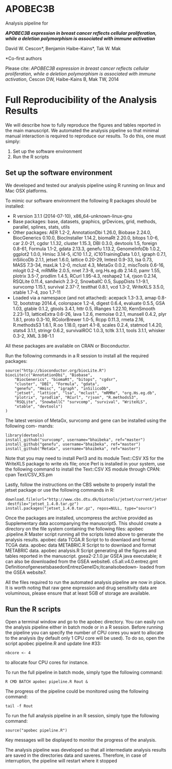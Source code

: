 APOBEC3B
========

Analysis pipeline for 

**_APOBEC3B expression in breast cancer reflects cellular proliferation, while a deletion polymorphism is associated with immune activation_**

David W. Cescon\*, Benjamin Haibe-Kains\*, Tak W. Mak

\*Co-first authors

Please cite: _APOBEC3B expression in breast cancer reflects cellular proliferation, while a deletion polymorphism is associated with immune activation_, Cescon DW, Haibe-Kains B, Mak TW, 2014

# Full Reproducibility of the Analysis Results

We will describe how to fully reproduce the figures and tables reported in the main manuscript. We automated the analysis pipeline so that minimal manual interaction is required to reproduce our results. To do this, one must simply:

1. Set up the software environment
2. Run the R scripts


## Set up the software environment

We developed and tested our analysis pipeline using R running on linux and Mac OSX platforms.

To mimic our software environment the following R packages should be installed:
* R version 3.1.1 (2014-07-10), x86_64-unknown-linux-gnu
* Base packages: base, datasets, graphics, grDevices, grid, methods, parallel, splines, stats, utils
* Other packages: AER 1.2-2, AnnotationDbi 1.26.0, Biobase 2.24.0, BiocGenerics 0.10.0, BiocInstaller 1.14.2, biomaRt 2.20.0, bitops 1.0-6, car 2.0-21, cgdsr 1.1.32, cluster 1.15.3, DBI 0.3.0, devtools 1.5, foreign 0.8-61, Formula 1.1-2, gdata 2.13.3, genefu 1.13.2, GenomeInfoDb 1.0.2, ggplot2 1.0.0, Hmisc 3.14-5, iC10 1.1.2, iC10TrainingData 1.0.1, igraph 0.7.1, inSilicoDb 2.1.1, jetset 1.6.0, lattice 0.20-29, lmtest 0.9-33, lsa 0.73,
MASS 7.3-34, maxLik 1.2-0, mclust 4.3, MetaGx 0.0.2, miscTools 0.6-16, mlogit 0.2-4, mRMRe 2.0.5, nnet 7.3-8, org.Hs.eg.db 2.14.0, pamr 1.55, plotrix 3.5-7, prodlim 1.4.5, RCurl 1.95-4.3, reshape2 1.4, rjson 0.2.14, RSQLite 0.11.4, sandwich 2.3-2, SnowballC 0.5, SuppDists 1.1-9.1, survcomp 1.15.1, survival 2.37-7, testthat 0.8.1, vcd 1.3-2, WriteXLS 3.5.0, xtable 1.7-4, zoo 1.7-11
* Loaded via a namespace (and not attached): acepack 1.3-3.3, amap 0.8-12,
bootstrap 2014.4, colorspace 1.2-4, digest 0.6.4, evaluate 0.5.5, GSA 1.03, gtable 0.1.2, gtools 3.4.1, httr 0.5, IRanges 1.22.10, KernSmooth 2.23-13, latticeExtra 0.6-26,
lava 1.2.6, memoise 0.2.1, munsell 0.4.2, plyr 1.8.1, proto 0.3-10, RColorBrewer 1.0-5, Rcpp 0.11.3, rmeta 2.16, R.methodsS3 1.6.1, R.oo 1.18.0, rpart 4.1-8, scales 0.2.4, statmod 1.4.20, stats4 3.1.1, stringr 0.6.2, survivalROC 1.0.3, tcltk 3.1.1, tools 3.1.1, whisker 0.3-2, XML 3.98-1.1

All these packages are available on CRAN or Bioconductor.

Run the following commands in a R session to install all the required packages:

```
source("http://bioconductor.org/biocLite.R")
biocLite(c("AnnotationDbi", "Biobase",
    "BiocGenerics", "biomaRt", "bitops", "cgdsr",
    "cluster", "DBI", "Formula", "gdata",
    "genefu", "Hmisc", "igraph", "inSilicoDb",
    "jetset", "lattice", "lsa", "mclust", "mRMRe", "org.Hs.eg.db",
    "plotrix", "prodlim", "RCurl", "rjson", "R.methodsS3",
    "RSQLite", "SnowballC" "survcomp", "survival", "WriteXLS",
    "xtable", "devtools")
)
````

The latest version of MetaGx, survcomp and gene can be installed using the following com- mands:

```
library(devtools)
install_github("survcomp", username="bhaibeka", ref="master")
install_github("genefu", username="bhaibeka", ref="master")
install_github("MetaGx", username="bhaibeka", ref="master")
```

Note that you may need to install Perl3 and its module Text::CSV XS for the WriteXLS package to write xls file; once Perl is installed in your system, use the following command to install the Text::CSV XS module through CPAN:
cpan Text/CSV_XS.pm

Lastly, follow the instructions on the CBS website to properly install the jetset package or use the following commands in R:

```
download.file(url="http://www.cbs.dtu.dk/biotools/jetset/current/jetset_1.4.0.tar.gz",
 destfile="jetset_1.4.0.tar.gz")
install.packages("jetset_1.4.0.tar.gz", repos=NULL, type="source")
````

Once the packages are installed, uncompress the archive provided as Supplementary data accompanying the manuscript5. This should create a directory on the file system containing the following files:
apobec .pipeline.R Master script running all the scripts listed above to generate the analysis results.
apobec data TCGA.R Script to to downlaod and format TCGA data.
apobec data METABRIC.R Script to to downlaod and format METABRIC data.
apobec analysis.R Script generating all the figures and tables reported in the manuscript.
gsea2-2.1.0.jar GSEA java executable; it can also be downloaded from the GSEA website6.
c5.all.v4.0.entrez.gmt DefinitionofgenesetsbasedonEntrezGeneIDs;itcanalsobedown- loaded from the GSEA website7.

All the files required to run the automated analysis pipeline are now in place. It is worth noting that raw gene expression and drug sensitivity data are voluminous, please ensure that at least 5GB of storage are available.

## Run the R scripts

Open a terminal window and go to the apobec directory. You can easily run the analysis pipeline either in batch mode or in a R session. Before running the pipeline you can specify the number of CPU cores you want to allocate to the analysis (by default only 1 CPU core will be used). To do so, open the script apobec pipeline.R and update line #33:

```
nbcore <- 4
````

to allocate four CPU cores for instance.

To run the full pipeline in batch mode, simply type the following command:

```
R CMD BATCH apobec pipeline.R Rout &
````

The progress of the pipeline could be monitored using the following command:

```
tail -f Rout
````

To run the full analysis pipeline in an R session, simply type the following command:

```
source("apobec pipeline.R")
````

Key messages will be displayed to monitor the progress of the analysis.

The analysis pipeline was developed so that all intermediate analysis results are saved in the directories data and saveres. Therefore, in case of interruption, the pipeline will restart where it stopped
